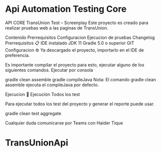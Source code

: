 # Api Automation Testing Core

API CORE TransUnion Test – Screenplay
Este proyecto es creado para realizar pruebas web a las paginas de TransUnion.

Contenido
Prerrequisitos
Configuracion
Ejecucion de pruebas
Changelog
Prerrequisitos 📋
IDE instalado
JDK 11
Gradle 5.0 o superior
GIT
Configuracion ⚙️
Ya descargado el proyecto, importarlo en el IDE de preferencia.

Es importante compilar el proyecto para esto, ejecutar alguno de los siguientes comandos. Ejecutar por consola

gradle clean assemble
gradle compileJava
Nota: El comando gradle clean assemble ejecuta el compileJava por defecto.

Ejecucion 🚀
Ejecución Todos los test

Para ejecutar todos los test del proyecto y generar el reporte puede usar.

gradle clean test aggregate


Cualquier duda comunicarse por Teams con Haider Tique
# TransUnionApi
